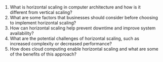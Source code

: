 1. What is horizontal scaling in computer architecture and how is it different from vertical scaling?
2. What are some factors that businesses should consider before choosing to implement horizontal scaling?
3. How can horizontal scaling help prevent downtime and improve system availability?
4. What are the potential challenges of horizontal scaling, such as increased complexity or decreased performance?
5. How does cloud computing enable horizontal scaling and what are some of the benefits of this approach?